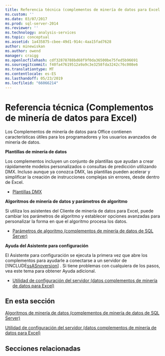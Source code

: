 ```yaml
---
title: Referencia técnica (complementos de minería de datos para Excel de datos) | Microsoft Docs
ms.custom: ''
ms.date: 03/07/2017
ms.prod: sql-server-2014
ms.reviewer: ''
ms.technology: analysis-services
ms.topic: conceptual
ms.assetid: 1a435875-cbee-49d1-914c-4aa15fad7628
author: minewiskan
ms.author: owend
manager: craigg
ms.openlocfilehash: cdf32878788bd68f9f0da36500be75fed5b96691
ms.sourcegitcommit: f40fa47619512a9a9c3e3258fda3242c76c008e6
ms.translationtype: MT
ms.contentlocale: es-ES
ms.lasthandoff: 05/23/2019
ms.locfileid: "66066214"
---
```

# <a name="technical-reference-data-mining-add-ins-for-excel"></a>Referencia técnica (Complementos de minería de datos para Excel)
  Los Complementos de minería de datos para Office contienen características útiles para los programadores y los usuarios avanzados de minería de datos.  
  
 **Plantillas de minería de datos**  
  
 Los complementos incluyen un conjunto de plantillas que ayudan a crear rápidamente modelos personalizados o consultas de predicción utilizando DMX. Incluso aunque ya conozca DMX, las plantillas pueden acelerar y simplificar la creación de instrucciones complejas sin errores, desde dentro de Excel.  
  
-   [Plantillas DMX](dmx-templates.md)  
  
 **Algoritmos de minería de datos y parámetros de algoritmo**  
  
 Si utiliza los asistentes del Cliente de minería de datos para Excel, puede cambiar los parámetros de algoritmo y establecer opciones avanzadas para personalizar la forma en que el algoritmo procesa los datos.  
  
-   [Parámetros de algoritmo &#40;complementos de minería de datos de SQL Server&#41;](algorithm-parameters-sql-server-data-mining-add-ins.md)  
  
 **Ayuda del Asistente para configuración**  
  
 El Asistente para configuración se ejecuta la primera vez que abre los complementos para ayudarle a conectarse a un servidor de [!INCLUDE[ssASnoversion](../includes/ssasnoversion-md.md)] . Si tiene problemas con cualquiera de los pasos, vea este tema para obtener Ayuda adicional.  
  
-   [Utilidad de configuración del servidor &#40;datos complementos de minería de datos para Excel&#41;](server-configuration-utility-data-mining-add-ins-for-excel.md)  
  
## <a name="in-this-section"></a>En esta sección  
 [Algoritmos de minería de datos &#40;complementos de minería de datos de SQL Server&#41;](data-mining-algorithms-sql-server-data-mining-add-ins.md)  
  
 [Utilidad de configuración del servidor &#40;datos complementos de minería de datos para Excel&#41;](server-configuration-utility-data-mining-add-ins-for-excel.md)  
  
## <a name="related-sections"></a>Secciones relacionadas  
  
